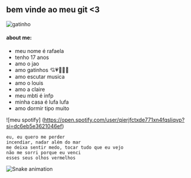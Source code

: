 ## bem vinde ao meu git <3

![gatinho](https://user-images.githubusercontent.com/85495862/186285568-f7b956e2-69ea-4536-a86e-add5a576c2b8.jpg)

#### about me:
- meu nome é rafaela
- tenho 17 anos
- amo o jao
- amo gatinhos 💘💗💞🤍💖
- amo escutar musica
- amo o louis
- amo a claire
- meu mbti é infp
- minha casa é lufa lufa
- amo dormir tipo muito 

![meu spotify] (https://open.spotify.com/user/qierjfctxde771xn4fqsliqvp?si=dc6eb5e3621046ef)

```
eu, eu quero me perder
incendiar, nadar além do mar
me deixa sentir medo, tocar tudo que eu vejo
não me sorri porque eu venci
esses seus olhos vermelhos

```

![Snake animation](https://github.com/scirafa/scirafa/blob/output/github-contribution-grid-snake.svg)
